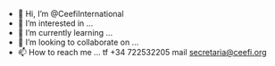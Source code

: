 - 👋 Hi, I’m @CeefiInternational
- 👀 I’m interested in ...
- 🌱 I’m currently learning ...
- 💞️ I’m looking to collaborate on ...
- 📫 How to reach me ... tf +34 722532205 mail secretaria@ceefi.org 

<!---
CeefiInternational/CeefiInternational is a ✨ special ✨ repository because its `README.md` (this file) appears on your GitHub profile.
You can click the Preview link to take a look at your changes.
--->
